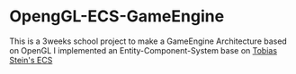 # OpengGL-ECS-GameEngine
This is a 3weeks school project to make a GameEngine Architecture based on OpenGL
I implemented an Entity-Component-System base on [Tobias Stein's ECS](https://github.com/tobias-stein/EntityComponentSystem/)

